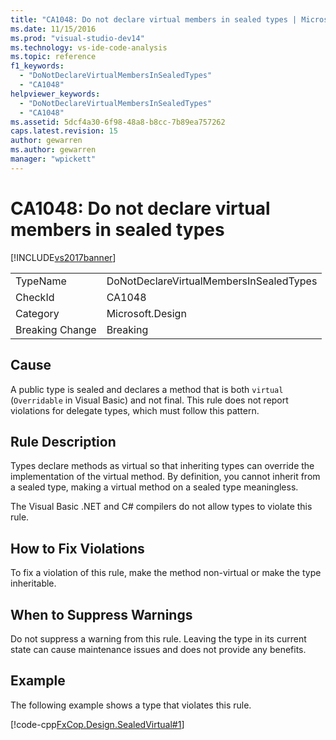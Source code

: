 ```yaml
---
title: "CA1048: Do not declare virtual members in sealed types | Microsoft Docs"
ms.date: 11/15/2016
ms.prod: "visual-studio-dev14"
ms.technology: vs-ide-code-analysis
ms.topic: reference
f1_keywords:
  - "DoNotDeclareVirtualMembersInSealedTypes"
  - "CA1048"
helpviewer_keywords:
  - "DoNotDeclareVirtualMembersInSealedTypes"
  - "CA1048"
ms.assetid: 5dcf4a30-6f98-48a8-b8cc-7b89ea757262
caps.latest.revision: 15
author: gewarren
ms.author: gewarren
manager: "wpickett"
---
```

# CA1048: Do not declare virtual members in sealed types
[!INCLUDE[vs2017banner](../includes/vs2017banner.md)]

|||
|-|-|
|TypeName|DoNotDeclareVirtualMembersInSealedTypes|
|CheckId|CA1048|
|Category|Microsoft.Design|
|Breaking Change|Breaking|

## Cause
 A public type is sealed and declares a method that is both `virtual` (`Overridable` in Visual Basic) and not final. This rule does not report violations for delegate types, which must follow this pattern.

## Rule Description
 Types declare methods as virtual so that inheriting types can override the implementation of the virtual method. By definition, you cannot inherit from a sealed type, making a virtual method on a sealed type meaningless.

 The Visual Basic .NET and C# compilers do not allow types to violate this rule.

## How to Fix Violations
 To fix a violation of this rule, make the method non-virtual or make the type inheritable.

## When to Suppress Warnings
 Do not suppress a warning from this rule. Leaving the type in its current state can cause maintenance issues and does not provide any benefits.

## Example
 The following example shows a type that violates this rule.

 [!code-cpp[FxCop.Design.SealedVirtual#1](../snippets/cpp/VS_Snippets_CodeAnalysis/FxCop.Design.SealedVirtual/cpp/FxCop.Design.SealedVirtual.cpp#1)]
